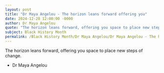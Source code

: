 ```yaml
---
layout: post
title: "Dr Maya Angelou - The horizon leans forward offering you"
date: 2024-12-28 12:00:00 -0000
author: Dr Maya Angelou
quote: "The horizon leans forward, offering you space to place new steps of change."
subject: Black History Month
permalink: /Black History Month/Dr Maya Angelou/Dr Maya Angelou - The horizon leans forward offering you
---
```


The horizon leans forward, offering you space to place new steps of change.

- Dr Maya Angelou
